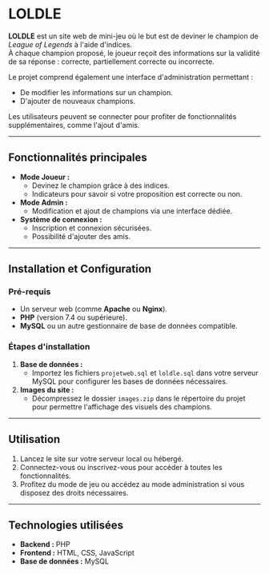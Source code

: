# LOLDLE

**LOLDLE** est un site web de mini-jeu où le but est de deviner le champion de *League of Legends* à l'aide d'indices.  
À chaque champion proposé, le joueur reçoit des informations sur la validité de sa réponse : correcte, partiellement correcte ou incorrecte.

Le projet comprend également une interface d'administration permettant :
- De modifier les informations sur un champion.
- D'ajouter de nouveaux champions.

Les utilisateurs peuvent se connecter pour profiter de fonctionnalités supplémentaires, comme l'ajout d'amis.

---

## Fonctionnalités principales
- **Mode Joueur :** 
  - Devinez le champion grâce à des indices.
  - Indicateurs pour savoir si votre proposition est correcte ou non.
- **Mode Admin :**
  - Modification et ajout de champions via une interface dédiée.
- **Système de connexion :**
  - Inscription et connexion sécurisées.
  - Possibilité d'ajouter des amis.

---

## Installation et Configuration

### Pré-requis
- Un serveur web (comme **Apache** ou **Nginx**).
- **PHP** (version 7.4 ou supérieure).
- **MySQL** ou un autre gestionnaire de base de données compatible.

### Étapes d'installation
1. **Base de données :**
   - Importez les fichiers `projetweb.sql` et `loldle.sql` dans votre serveur MySQL pour configurer les bases de données nécessaires.
2. **Images du site :**
   - Décompressez le dossier `images.zip` dans le répertoire du projet pour permettre l'affichage des visuels des champions.

---

## Utilisation
1. Lancez le site sur votre serveur local ou hébergé.
2. Connectez-vous ou inscrivez-vous pour accéder à toutes les fonctionnalités.
3. Profitez du mode de jeu ou accédez au mode administration si vous disposez des droits nécessaires.

---

## Technologies utilisées
- **Backend :** PHP
- **Frontend :** HTML, CSS, JavaScript
- **Base de données :** MySQL
